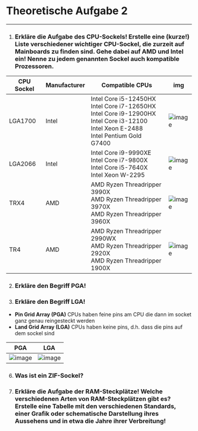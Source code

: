 # Theoretische Aufgabe 2
------

1. ### Erkläre die Aufgabe des CPU-Sockels! Erstelle eine (kurze!) Liste verschiedener wichtiger CPU-Sockel, die zurzeit auf Mainboards zu finden sind. Gehe dabei auf AMD und Intel ein! Nenne zu jedem genannten Sockel auch kompatible Prozessoren.

|CPU Sockel|Manufacturer|Compatible CPUs|img|
|----------|------------|---------------|---|
| LGA1700  | Intel | Intel Core i5-12450HX <br>Intel Core i7-12650HX <br>Intel Core i9-12900HX <br>Intel Core i3-12100 <br>Intel Xeon E-2488 <br>Intel Pentium Gold G7400| ![image](https://github.com/user-attachments/assets/3adea212-27d0-4540-b634-d550a59822ab)|
| LGA2066  | Intel | Intel Core i9-9990XE <br>Intel Core i7-9800X <br>Intel Core i5-7640X <br>Intel Xeon W-2295| ![image](https://github.com/user-attachments/assets/4aa061cf-d4dd-48e5-aff3-982bd8747338)|
| TRX4     | AMD   | AMD Ryzen Threadripper 3990X <br>AMD Ryzen Threadripper 3970X <br>AMD Ryzen Threadripper 3960X| ![image](https://github.com/user-attachments/assets/67ad64ae-f2d7-49de-8a49-6ff42ab6d64e)|
| TR4      | AMD   | AMD Ryzen Threadripper 2990WX <br>AMD Ryzen Threadripper 2920X <br>	AMD Ryzen Threadripper 1900X| ![image](https://github.com/user-attachments/assets/8d8e1e90-ee29-4e26-822e-e8332bb8be13)|


2. ### Erkläre den Begriff PGA!
4. ### Erkläre den Begriff LGA!

  - **Pin Grid Array (PGA)** CPUs haben feine pins am CPU die dann im socket ganz genau reingesteckt werden
  - **Land Grid Array (LGA)** CPUs haben keine pins, d.h. dass die pins auf dem sockel sind

|PGA|LGA|
|---|---|
|![image](https://github.com/user-attachments/assets/dea7da32-4b0a-4e8e-bca0-11d62a54f565)|![image](https://github.com/user-attachments/assets/d0e3b63f-5bf1-4607-857b-e23f8e3803f3)|


6. ### Was ist ein ZIF-Sockel?
7. ### Erkläre die Aufgabe der RAM-Steckplätze! Welche verschiedenen Arten von RAM-Steckplätzen gibt es? Erstelle eine Tabelle mit den verschiedenen Standards, einer Grafik oder schematische Darstellung ihres Aussehens und in etwa die Jahre ihrer Verbreitung!
